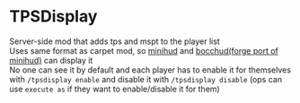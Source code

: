 # TPSDisplay

Server-side mod that adds tps and mspt to the player list  
Uses same format as carpet mod, so [minihud](https://modrinth.com/mod/minihud) and [bocchud(forge port of minihud)](https://modrinth.com/mod/bocchud) can display it  
No one can see it by default and each player has to enable it for themselves with `/tpsdisplay enable` and disable it with `/tpsdisplay disable` (ops can use `execute as` if they want to enable/disable it for them)